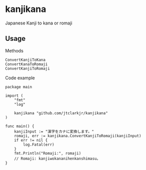 # kanjikana

Japanese Kanji to kana or romaji

## Usage

Methods

```
ConvertKanjiToKana
ConvertKanaToRomaji
ConvertKanjiToRomaji
```

Code example

```
package main

import (
	"fmt"
	"log"

	kanjikana "github.com/jtclarkjr/kanjikana"
)

func main() {
	kanjiInput := "漢字をカナに変換します。"
	romaji, err := kanjikana.ConvertKanjiToRomaji(kanjiInput)
	if err != nil {
		log.Fatal(err)
	}
	fmt.Println("Romaji:", romaji)
	// Romaji: kanjiwokananihenkanshimasu。
}
```
